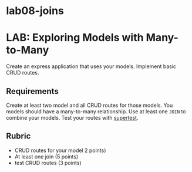 # lab08-joins

# LAB: Exploring Models with Many-to-Many

Create an express application that uses your models. Implement basic CRUD routes.

## Requirements

Create at least two model and all CRUD routes for those models. You models should
have a many-to-many relationship. Use at least one `JOIN` to combine your models.
Test your routes with [supertest](https://github.com/visionmedia/supertest).

## Rubric

* CRUD routes for your model 2 points)
* At least one join (5 points)
* test CRUD routes (3 points)